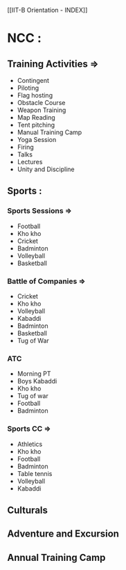 [[IIT-B Orientation - INDEX]]

# NCC :
## Training Activities =>
- Contingent
- Piloting
- Flag hosting
- Obstacle Course
- Weapon Training
- Map Reading
- Tent pitching
- Manual Training Camp
- Yoga Session
- Firing
- Talks
- Lectures
- Unity and Discipline

## Sports :
### Sports Sessions =>
- Football
- Kho kho
- Cricket
- Badminton
- Volleyball
- Basketball 

### Battle of Companies =>
- Cricket
- Kho kho
- Volleyball
- Kabaddi
- Badminton
- Basketball
- Tug of War

### ATC
- Morning PT
- Boys Kabaddi
- Kho kho
- Tug of war
- Football
- Badminton

### Sports CC =>
- Athletics
- Kho kho
- Football
- Badminton
- Table tennis
- Volleyball
- Kabaddi

## Culturals
## Adventure and Excursion
## Annual Training Camp

